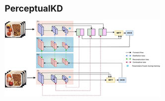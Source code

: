 # PerceptualKD 
 ![Image Alt](https://github.com/tesfaye136/PerceptualKD/blob/dd2575b105487f6cf0866b7355a66be9608c8d1d/PerceptaulKD.png)
